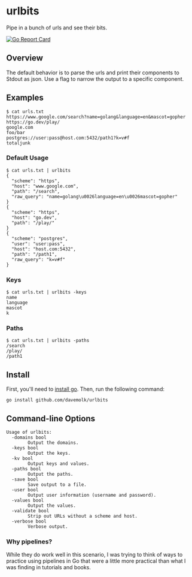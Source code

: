 # urlbits

Pipe in a bunch of urls and see their bits.

[![Go Report Card](https://goreportcard.com/badge/github.com/davemolk/urlbits)](https://goreportcard.com/report/github.com/davemolk/urlbits)
## Overview
The default behavior is to parse the urls and print their components to Stdout as json. Use a flag to narrow the output to a specific component.

## Examples
```
$ cat urls.txt
https://www.google.com/search?name=golang&language=en&mascot=gopher
https://go.dev/play/
google.com
foo/bar
postgres://user:pass@host.com:5432/path1?k=v#f
totaljunk
```

### Default Usage
```
$ cat urls.txt | urlbits
{
  "scheme": "https",
  "host": "www.google.com",
  "path": "/search",
  "raw_query": "name=golang\u0026language=en\u0026mascot=gopher"
}
{
  "scheme": "https",
  "host": "go.dev",
  "path": "/play/"
}
{
  "scheme": "postgres",
  "user": "user:pass",
  "host": "host.com:5432",
  "path": "/path1",
  "raw_query": "k=v#f"
}
```

### Keys
```
$ cat urls.txt | urlbits -keys
name
language
mascot
k
```

### Paths
```
$ cat urls.txt | urlbits -paths
/search
/play/
/path1
```

## Install
First, you'll need to [install go](https://golang.org/doc/install). Then, run the following command:

```
go install github.com/davemolk/urlbits
```

## Command-line Options
```
Usage of urlbits:
  -domains bool
    	Output the domains.
  -keys bool
    	Output the keys.
  -kv bool
    	Output keys and values.
  -paths bool
    	Output the paths.
  -save bool
    	Save output to a file.
  -user bool
    	Output user information (username and password).
  -values bool
    	Output the values.
  -validate bool
    	Strip out URLs without a scheme and host.
  -verbose bool
    	Verbose output.
```

### Why pipelines?
While they do work well in this scenario, I was trying to think of ways to practice using pipelines in Go that were a little more practical than what I was finding in tutorials and books. 